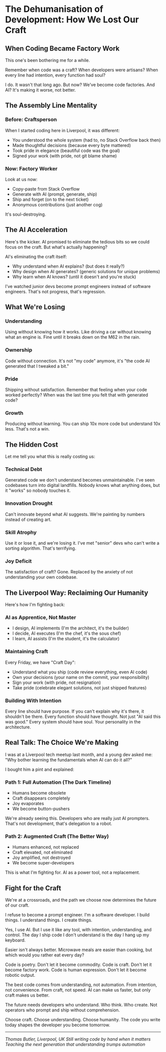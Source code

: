 # The Dehumanisation of Development: How We Lost Our Craft

## When Coding Became Factory Work

This one's been bothering me for a while.

Remember when code was a craft? When developers were artisans? When every line had intention, every function had soul?

I do. It wasn't that long ago. But now? We've become code factories. And AI? It's making it worse, not better.

## The Assembly Line Mentality

### Before: Craftsperson

When I started coding here in Liverpool, it was different:
- You understood the whole system (had to, no Stack Overflow back then)
- Made thoughtful decisions (because every byte mattered)
- Took pride in elegance (beautiful code was the goal)
- Signed your work (with pride, not git blame shame)

### Now: Factory Worker

Look at us now:
- Copy-paste from Stack Overflow
- Generate with AI (prompt, generate, ship)
- Ship and forget (on to the next ticket)
- Anonymous contributions (just another cog)

It's soul-destroying.

## The AI Acceleration

Here's the kicker. AI promised to eliminate the tedious bits so we could focus on the craft. But what's actually happening?

AI's eliminating the craft itself:
- Why understand when AI explains? (but does it really?)
- Why design when AI generates? (generic solutions for unique problems)
- Why learn when AI knows? (until it doesn't and you're stuck)

I've watched junior devs become prompt engineers instead of software engineers. That's not progress, that's regression.

## What We're Losing

### Understanding
Using without knowing how it works. Like driving a car without knowing what an engine is. Fine until it breaks down on the M62 in the rain.

### Ownership
Code without connection. It's not "my code" anymore, it's "the code AI generated that I tweaked a bit."

### Pride
Shipping without satisfaction. Remember that feeling when your code worked perfectly? When was the last time you felt that with generated code?

### Growth
Producing without learning. You can ship 10x more code but understand 10x less. That's not a win.

## The Hidden Cost

Let me tell you what this is really costing us:

### Technical Debt
Generated code we don't understand becomes unmaintainable. I've seen codebases turn into digital landfills. Nobody knows what anything does, but it "works" so nobody touches it.

### Innovation Drought
Can't innovate beyond what AI suggests. We're painting by numbers instead of creating art.

### Skill Atrophy
Use it or lose it, and we're losing it. I've met "senior" devs who can't write a sorting algorithm. That's terrifying.

### Joy Deficit
The satisfaction of craft? Gone. Replaced by the anxiety of not understanding your own codebase.

## The Liverpool Way: Reclaiming Our Humanity

Here's how I'm fighting back:

### AI as Apprentice, Not Master
- I design, AI implements (I'm the architect, it's the builder)
- I decide, AI executes (I'm the chef, it's the sous chef)
- I learn, AI assists (I'm the student, it's the calculator)

### Maintaining Craft
Every Friday, we have "Craft Day":
- Understand what you ship (code review everything, even AI code)
- Own your decisions (your name on the commit, your responsibility)
- Sign your work (with pride, not resignation)
- Take pride (celebrate elegant solutions, not just shipped features)

### Building With Intention
Every line should have purpose. If you can't explain why it's there, it shouldn't be there.
Every function should have thought. Not just "AI said this was good."
Every system should have soul. Your personality in the architecture.

## Real Talk: The Choice We're Making

I was at a Liverpool tech meetup last month, and a young dev asked me: "Why bother learning the fundamentals when AI can do it all?"

I bought him a pint and explained:

### Path 1: Full Automation (The Dark Timeline)
- Humans become obsolete
- Craft disappears completely
- Joy evaporates
- We become button-pushers

We're already seeing this. Developers who are really just AI prompters. That's not development, that's delegation to a robot.

### Path 2: Augmented Craft (The Better Way)
- Humans enhanced, not replaced
- Craft elevated, not eliminated
- Joy amplified, not destroyed
- We become super-developers

This is what I'm fighting for. AI as a power tool, not a replacement.

## Fight for the Craft

We're at a crossroads, and the path we choose now determines the future of our craft.

I refuse to become a prompt engineer. I'm a software developer. I build things. I understand things. I create things.

Yes, I use AI. But I use it like any tool, with intention, understanding, and control. The day I ship code I don't understand is the day I hang up my keyboard.

Easier isn't always better. Microwave meals are easier than cooking, but which would you rather eat every day?

Code is poetry. Don't let it become commodity. Code is craft. Don't let it become factory work. Code is human expression. Don't let it become robotic output.

The best code comes from understanding, not automation. From intention, not convenience. From craft, not speed. AI can make us faster, but only craft makes us better.

The future needs developers who understand. Who think. Who create. Not operators who prompt and ship without comprehension.

Choose craft. Choose understanding. Choose humanity. The code you write today shapes the developer you become tomorrow.

---

*Thomas Butler, Liverpool, UK*
*Still writing code by hand when it matters*
*Teaching the next generation that understanding trumps automation*
